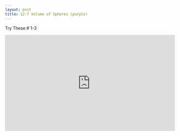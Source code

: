 ```yaml
---
layout: post
title: 12-7 Volume of Spheres (purple)
---
```

Try These # 1-3
<iframe width="560" height="315" src="https://www.youtube.com/embed/eZg_ymZ8Vvs" frameborder="0" allowfullscreen></iframe>
